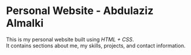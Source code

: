 # Personal Website - Abdulaziz Almalki

This is my personal website built using *HTML + CSS*.  
It contains sections about me, my skills, projects, and contact information.
